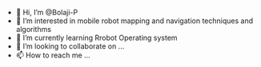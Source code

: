 - 👋 Hi, I’m @Bolaji-P
- 👀 I’m interested in mobile robot mapping and navigation techniques and algorithms
- 🌱 I’m currently learning  Rrobot Operating system 
- 💞️ I’m looking to collaborate on ...
- 📫 How to reach me ...

<!---
Bolaji-P/Bolaji-P is a ✨ special ✨ repository because its `README.md` (this file) appears on your GitHub profile.
You can click the Preview link to take a look at your changes.
--->
